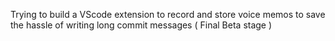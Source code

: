 Trying to build a VScode extension to record and store voice memos to save the hassle of writing long commit messages
( Final Beta stage )



<!-- 
    - [Install SoX on macOS](#install-sox-on-macos)
    - [Install SoX on Windows](#install-sox-on-windows)

2. **Install SoX**:
    - SoX (Sound eXchange) is required to record audio using the `node-record-lpcm16` library. 
    - You need to install SoX on your system for the extension to work correctly.
        - You'll get an error if `SoX` is not installed.

3. **Grant Microphone Access to VSCode**:
    - You'll need to ensure that VSCode has microphone access for the extension to work correctly.
    - Read below for more details.

### Install SoX on macOS

To install SoX on macOS, use the [Homebrew](https://brew.sh/) package manager:
```sh
brew install sox
```

### Install SoX on Windows

To install SoX on Windows, download the installer for Sox on [SourceForge](https://sourceforge.net/projects/sox/) and follow the installation instructions.

### Install SoX on Linux

To install SoX on Linux, use your distribution's package manager (or Homebrew). For example, on Debian-based systems:
```sh
sudo apt-get install sox
```

## Grant Microphone Access

* You'll need to ensure that VSCode has microphone access for the extension to work.
* When you run the extension, after installing SoX, you should get prompted for VSCode microphone access.
* If you're not prompted, you might already have VSCode in your microphone permissions, in that case, you'll need to ensure its enabled:

### Grant Microphone Access on macOS

1. Open System Preferences.
2. Go to Security & Privacy.
3. Select the Privacy tab.
4. Select Microphone in the left sidebar.
5. Ensure that Visual Studio Code (or code) is listed and checked in the list of applications allowed to access the microphone.

### Grant Microphone Access on Windows

1. Open Settings.
2. Go to Privacy.
3. Select Microphone in the left sidebar.
5. Ensure that the toggle for "Allow apps to access your microphone" is turned on.
6. Scroll down and ensure that Visual Studio Code is listed and has access to the microphone.

### Grant Microphone Access on Linux

1. Open a terminal window.
2. Use the appropriate command for your Linux distribution to open the privacy settings. For example, on Ubuntu, you can use the command gnome-control-center privacy to open the privacy settings.
3. Ensure that the microphone access is granted to applications as needed.

## Usage

* After installing the extension and SoX, open a folder in VSCode.
    * If you do not open a folder, or have a set directory set, you'll receive an error stating you need to be in a project/folder/workspace.
* Use the ``>Bee Heard: New Code Memo`` command from the command palette or click the ``New Code Memo`` button in the status bar (bottom right hand corner) to start recording.
* Use the ``>Bee Heard: End Code Memo`` command from the command palette or click the ``End Code Memo`` button in the status bar (bottom right hand corner) to stop recording.
* The recorded memos will be saved in the configured directory (your current open project/directory by default):
    * A copy of the `ABOUT.md` file will be placed in the `code_memos` directory when it is created. If you use your code memos in your projects, please attach the `ABOUT.md` as a reference in the directory.
    * The `code_memos` folder will create new sub-folders with today's date each time a code memo is generated.
    * The audio files will be in [Waveform Audio File Format (wav)](https://en.wikipedia.org/wiki/WAV) format, with a naming convention of `memo_[today's date]_[sequence].wav`.
    * Each time a new memo is created for the same day, the sequence will increment by `1`.

## Commands

## Functional Commands

You can run these commands, or use the button in the status bar (bottom right hand corner) of VSCode, the choice is yours:

- **>Bee Heard: New Code Memo** (`beeHeard.newCodeMemo`): Start recording a new code memo.
- **>Bee Heard: End Code Memo** (`beeHeard.endCodeMemo`): Stop the ongoing code memo recording.

## Configuration Commands

The configuration is set so the extension works out of the box, these are optional:

- **>Bee Heard: Configure Save Path** (`beeHeard.configureSavePath`): Set a custom directory where code memos will be saved.
- **>Bee Heard: Reset Save Path** (`beeHeard.resetSavePath`): Reset the save path to the default directory. 
    - _Default: `${workspaceFolder}/code_memos`._
- **>Bee Heard: Set Max Duration** (`beeHeard.setMaxDuration`): Set the maximum duration for recordings in seconds.  
    - _Default: 300 seconds (5 minutes). Set to 0 for unlimited recording._

## Disclaimer

No data is collected with this application, it is entirely local to your machine.

## Local Install

To install the application locally run the following command to install the package dependencies:
```bash
npm install -->
